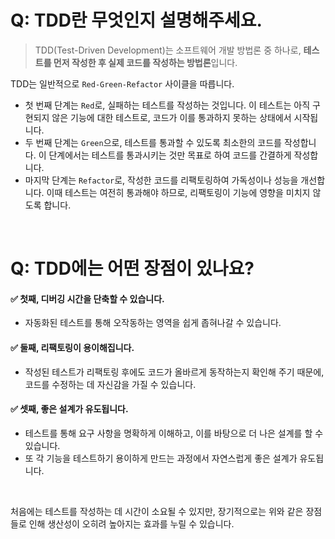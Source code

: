 # Q: TDD란 무엇인지 설명해주세요.
> TDD(Test-Driven Development)는 소프트웨어 개발 방법론 중 하나로, **테스트를 먼저 작성한 후 실제 코드를 작성하는 방법론**입니다.

TDD는 일반적으로 `Red-Green-Refactor` 사이클을 따릅니다. 
- 첫 번째 단계는 `Red`로, 실패하는 테스트를 작성하는 것입니다. 이 테스트는 아직 구현되지 않은 기능에 대한 테스트로, 코드가 이를 통과하지 못하는 상태에서 시작됩니다.
- 두 번째 단계는 `Green`으로, 테스트를 통과할 수 있도록 최소한의 코드를 작성합니다. 이 단계에서는 테스트를 통과시키는 것만 목표로 하여 코드를 간결하게 작성합니다.
- 마지막 단계는 `Refactor`로, 작성한 코드를 리팩토링하여 가독성이나 성능을 개선합니다. 이때 테스트는 여전히 통과해야 하므로, 리팩토링이 기능에 영향을 미치지 않도록 합니다.

<br/>

# Q: TDD에는 어떤 장점이 있나요? 

#### ✅ 첫째, 디버깅 시간을 단축할 수 있습니다. 
- 자동화된 테스트를 통해 오작동하는 영역을 쉽게 좁혀나갈 수 있습니다.

#### ✅ 둘째, 리팩토링이 용이해집니다. 
- 작성된 테스트가 리팩토링 후에도 코드가 올바르게 동작하는지 확인해 주기 때문에, 코드를 수정하는 데 자신감을 가질 수 있습니다.

#### ✅ 셋째, 좋은 설계가 유도됩니다. 
- 테스트를 통해 요구 사항을 명확하게 이해하고, 이를 바탕으로 더 나은 설계를 할 수 있습니다.
- 또 각 기능을 테스트하기 용이하게 만드는 과정에서 자연스럽게 좋은 설계가 유도됩니다.

<br/>

처음에는 테스트를 작성하는 데 시간이 소요될 수 있지만, 장기적으로는 위와 같은 장점들로 인해 생산성이 오히려 높아지는 효과를 누릴 수 있습니다.

